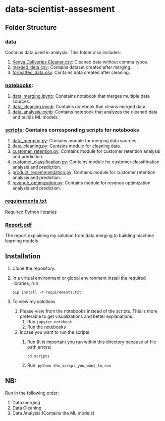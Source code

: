 # data-scientist-assesment

## Folder Structure

### [data](data)
Contains data used in analysis. This folder also includes:

1. [Kenya Deliveries Cleaner.csv](data/Kenya&#Deliveries&#Cleaner.csv): Cleaned data without comma typos.
2. [merged_data.csv](data/merged_data.csv): Contains dataset created after merging.
3. [formatted_data.csv](data/formatted_data.csv): Contains data created after cleaning.
### [notebooks](notebooks):
1. [data_merging.ipynb](notebooks/data_merging.ipynb): Constains notebook that merges multiple data sources.
2. [data_cleaning.ipynb](notebooks/data_cleaning.ipynb): Contains notebook that cleans merged data.
3. [data_analysis.ipynb](notebooks/data_analysis.ipynb): Contains notebook that analyzes the cleaned data and builds ML models.

### [scripts](scripts): Contains corresponding scripts for notebooks 
1. [data_merging.py](scripts/data_merging.py/): Contains module for merging data sources.
2. [data_cleaning.py](notebooks/data_cleaning.ipynb): Contains module for cleaning data.
3. [customer_retention.py](scripts/customer_retention.py): Contains module for customer retention analysis and prediction.
4. [customer_classification.py](scripts/customer_classification.py): Contains module for customer classification analysis and prediction.
5. [product_recommendation.py](scripts/product_recommendation.py): Contains module for customer retention analysis and prediction.
6. [revenue_optimization.py](scripts/revenue_optimization.py): Contains module for revenue optimization analysis and prediction.

### [requirements.txt](requirements.txt)
 Required Python libraries

### [Report.pdf](Report.pdf)
 The report explaining my solution from data merging to building machine learning models

## Installation
1. Clone the repository.
2. In a virtual environment or global environment install the required libraries, run:

   `pip install -r requirements.txt `
3. To view my solutions
   1. Please view from the notebooks instead of the scripts. This is more preferable to get visualizations and better explanations.
      1. Run:`jupyter-notebook `
      2. Run the notebooks
   2. Incase you want to run the scripts:
      1. Run (It is important you run within this directory because of file path errors)
 
         `cd scripts `
      2. Run:
        `python the_script_you_want_to_run `

## NB:
Run in the following order:
 1. Data merging
 2. Data Cleaning
 3. Data Analysis (Contains the ML models)

     
